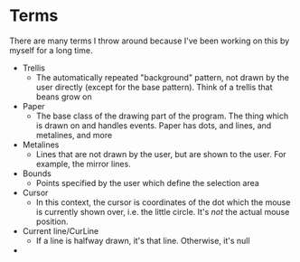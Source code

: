 # Terms

There are many terms I throw around because I've been working on this by myself for a long time. 

* Trellis
    * The automatically repeated "background" pattern, not drawn by the user directly (except for the base pattern). Think of a trellis that beans grow on
* Paper
    * The base class of the drawing part of the program. The thing which is drawn on and handles events. Paper has dots, and lines, and metalines, and more
* Metalines
    * Lines that are not drawn by the user, but are shown to the user. For example, the mirror lines.
* Bounds
    * Points specified by the user which define the selection area
* Cursor
    * In this context, the cursor is coordinates of the dot which the mouse is currently shown over, i.e. the little circle. It's *not* the actual mouse position.
* Current line/CurLine
    * If a line is halfway drawn, it's that line. Otherwise, it's null
* 
